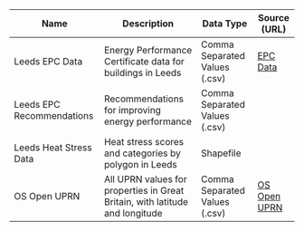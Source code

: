| **Name**                    | **Description**                                           | **Data Type**                  | **Source (URL)**                                                                 |
|-----------------------------|-----------------------------------------------------------|--------------------------------|----------------------------------------------------------------------------------|
| Leeds EPC Data              | Energy Performance Certificate data for buildings in Leeds | Comma Separated Values (.csv)  | [EPC Data](https://epc.opendatacommunities.org/#register)                         |
| Leeds EPC Recommendations   | Recommendations for improving energy performance          | Comma Separated Values (.csv)  |                                                                                  |
| Leeds Heat Stress Data      | Heat stress scores and categories by polygon in Leeds     | Shapefile                      |                                                                                  |
| OS Open UPRN                | All UPRN values for properties in Great Britain, with latitude and longitude | Comma Separated Values (.csv)  | [OS Open UPRN](https://www.ordnancesurvey.co.uk/products/os-open-uprn)            |
